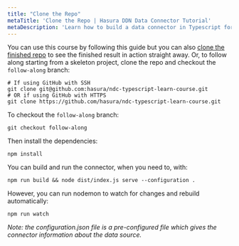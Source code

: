 ```yaml
---
title: "Clone the Repo"
metaTitle: 'Clone the Repo | Hasura DDN Data Connector Tutorial'
metaDescription: 'Learn how to build a data connector in Typescript for Hasura DDN'
---
```


You can use this course by following this guide but you can also
[clone the finished repo](https://github.com/hasura/ndc-typescript-learn-course) to see the finished result in 
action straight away. Or, to follow along starting from a skeleton project, clone the repo and checkout the  
`follow-along` branch:

```shell
# If using GitHub with SSH
git clone git@github.com:hasura/ndc-typescript-learn-course.git
# OR if using GitHub with HTTPS
git clone https://github.com/hasura/ndc-typescript-learn-course.git
```

To checkout the `follow-along` branch:
```shell
git checkout follow-along
```

Then install the dependencies:
```shell
npm install
```

You can build and run the connector, when you need to, with:
```shell
npm run build && node dist/index.js serve --configuration .
```

However, you can run nodemon to watch for changes and rebuild automatically:

```shell
npm run watch
```

[//]: # (TODO: Cannot find more information about the configuration file creation and usage.)

_Note: the configuration.json file is a pre-configured file which gives the connector information about the data 
source._